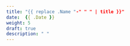 ```yaml
---
title: "{{ replace .Name "-" " " | title }}"
date:  {{ .Date }}
weight: 5
draft: true
description: " "
---
```


